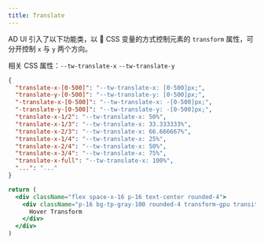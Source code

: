 ```yaml
---
title: Translate
---
```


AD UI 引入了以下功能类，以  CSS 变量的方式控制元素的 `transform` 属性，可分开控制 `x` 与 `y` 两个方向。

相关 CSS 属性：`--tw-translate-x` `--tw-translate-y`

```json classes
{
  "translate-x-[0-500]": "--tw-translate-x: [0-500]px;",
  "translate-y-[0-500]": "--tw-translate-y: [0-500]px;",
  "-translate-x-[0-500]": "--tw-translate-x: -[0-500]px;",
  "-translate-y-[0-500]": "--tw-translate-y: -[0-500]px;",
  "translate-x-1/2": "--tw-translate-x: 50%",
  "translate-x-1/3": "--tw-translate-x: 33.333333%",
  "translate-x-2/3": "--tw-translate-x: 66.666667%",
  "translate-x-1/4": "--tw-translate-x: 25%",
  "translate-x-2/4": "--tw-translate-x: 50%",
  "translate-x-3/4": "--tw-translate-x: 75%",
  "translate-x-full": "--tw-translate-x: 100%",
  "...": "..."
}
```

```jsx acss
return (
  <div className="flex space-x-16 p-16 text-center rounded-4">
    <div className="p-16 bg-tp-gray-100 rounded-4 transform-gpu transition-all cursor-pointer hover:-translate-y-8">
      Hover Transform
    </div>
  </div>
)
```
